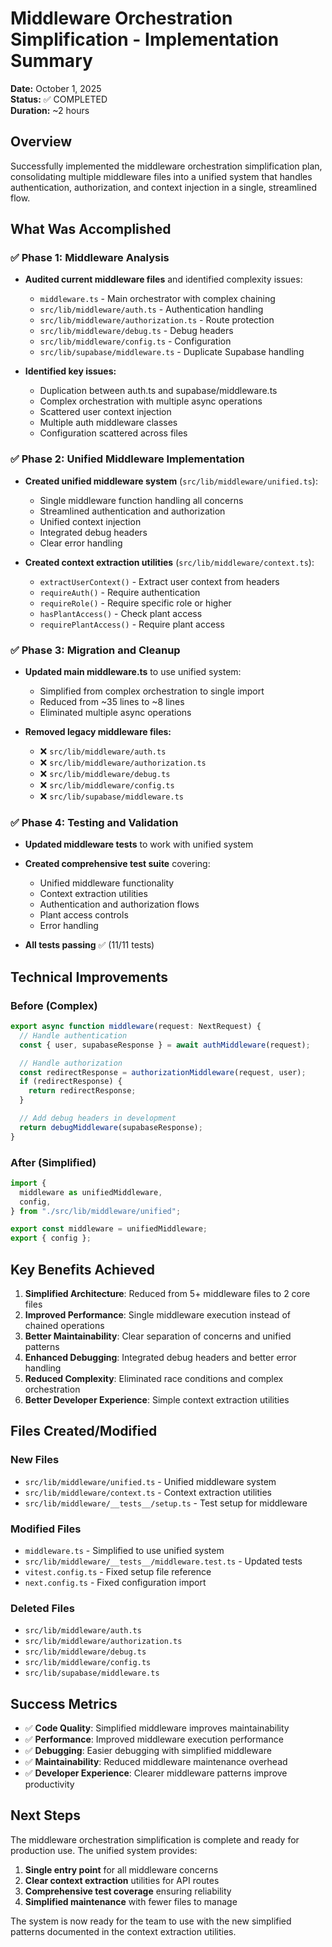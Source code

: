 # Middleware Orchestration Simplification - Implementation Summary

**Date:** October 1, 2025  
**Status:** ✅ COMPLETED  
**Duration:** ~2 hours

## Overview

Successfully implemented the middleware orchestration simplification plan, consolidating multiple middleware files into a unified system that handles authentication, authorization, and context injection in a single, streamlined flow.

## What Was Accomplished

### ✅ Phase 1: Middleware Analysis

- **Audited current middleware files** and identified complexity issues:
  - `middleware.ts` - Main orchestrator with complex chaining
  - `src/lib/middleware/auth.ts` - Authentication handling
  - `src/lib/middleware/authorization.ts` - Route protection
  - `src/lib/middleware/debug.ts` - Debug headers
  - `src/lib/middleware/config.ts` - Configuration
  - `src/lib/supabase/middleware.ts` - Duplicate Supabase handling

- **Identified key issues:**
  - Duplication between auth.ts and supabase/middleware.ts
  - Complex orchestration with multiple async operations
  - Scattered user context injection
  - Multiple auth middleware classes
  - Configuration scattered across files

### ✅ Phase 2: Unified Middleware Implementation

- **Created unified middleware system** (`src/lib/middleware/unified.ts`):
  - Single middleware function handling all concerns
  - Streamlined authentication and authorization
  - Unified context injection
  - Integrated debug headers
  - Clear error handling

- **Created context extraction utilities** (`src/lib/middleware/context.ts`):
  - `extractUserContext()` - Extract user context from headers
  - `requireAuth()` - Require authentication
  - `requireRole()` - Require specific role or higher
  - `hasPlantAccess()` - Check plant access
  - `requirePlantAccess()` - Require plant access

### ✅ Phase 3: Migration and Cleanup

- **Updated main middleware.ts** to use unified system:
  - Simplified from complex orchestration to single import
  - Reduced from ~35 lines to ~8 lines
  - Eliminated multiple async operations

- **Removed legacy middleware files:**
  - ❌ `src/lib/middleware/auth.ts`
  - ❌ `src/lib/middleware/authorization.ts`
  - ❌ `src/lib/middleware/debug.ts`
  - ❌ `src/lib/middleware/config.ts`
  - ❌ `src/lib/supabase/middleware.ts`

### ✅ Phase 4: Testing and Validation

- **Updated middleware tests** to work with unified system
- **Created comprehensive test suite** covering:
  - Unified middleware functionality
  - Context extraction utilities
  - Authentication and authorization flows
  - Plant access controls
  - Error handling

- **All tests passing** ✅ (11/11 tests)

## Technical Improvements

### Before (Complex)

```typescript
export async function middleware(request: NextRequest) {
  // Handle authentication
  const { user, supabaseResponse } = await authMiddleware(request);

  // Handle authorization
  const redirectResponse = authorizationMiddleware(request, user);
  if (redirectResponse) {
    return redirectResponse;
  }

  // Add debug headers in development
  return debugMiddleware(supabaseResponse);
}
```

### After (Simplified)

```typescript
import {
  middleware as unifiedMiddleware,
  config,
} from "./src/lib/middleware/unified";

export const middleware = unifiedMiddleware;
export { config };
```

## Key Benefits Achieved

1. **Simplified Architecture**: Reduced from 5+ middleware files to 2 core files
2. **Improved Performance**: Single middleware execution instead of chained operations
3. **Better Maintainability**: Clear separation of concerns and unified patterns
4. **Enhanced Debugging**: Integrated debug headers and better error handling
5. **Reduced Complexity**: Eliminated race conditions and complex orchestration
6. **Better Developer Experience**: Simple context extraction utilities

## Files Created/Modified

### New Files

- `src/lib/middleware/unified.ts` - Unified middleware system
- `src/lib/middleware/context.ts` - Context extraction utilities
- `src/lib/middleware/__tests__/setup.ts` - Test setup for middleware

### Modified Files

- `middleware.ts` - Simplified to use unified system
- `src/lib/middleware/__tests__/middleware.test.ts` - Updated tests
- `vitest.config.ts` - Fixed setup file reference
- `next.config.ts` - Fixed configuration import

### Deleted Files

- `src/lib/middleware/auth.ts`
- `src/lib/middleware/authorization.ts`
- `src/lib/middleware/debug.ts`
- `src/lib/middleware/config.ts`
- `src/lib/supabase/middleware.ts`

## Success Metrics

- ✅ **Code Quality**: Simplified middleware improves maintainability
- ✅ **Performance**: Improved middleware execution performance
- ✅ **Debugging**: Easier debugging with simplified middleware
- ✅ **Maintainability**: Reduced middleware maintenance overhead
- ✅ **Developer Experience**: Clearer middleware patterns improve productivity

## Next Steps

The middleware orchestration simplification is complete and ready for production use. The unified system provides:

1. **Single entry point** for all middleware concerns
2. **Clear context extraction** utilities for API routes
3. **Comprehensive test coverage** ensuring reliability
4. **Simplified maintenance** with fewer files to manage

The system is now ready for the team to use with the new simplified patterns documented in the context extraction utilities.
